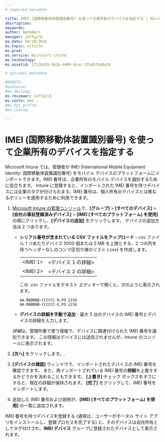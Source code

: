 ```yaml
---
# required metadata

title: IMEI (国際移動体装置識別番号) を使って企業所有のデバイスを指定する | Microsoft Intune
description:
keywords:
author: NathBarn
manager: jeffgilb
ms.date: 04/28/2016
ms.topic: article
ms.prod:
ms.service: microsoft-intune
ms.technology:
ms.assetid: 1712bd39-562b-4409-9cec-155d5f4d8a39

# optional metadata

#ROBOTS:
#audience:
#ms.devlang:
ms.reviewer: jeffgilb
ms.suite: ems
#ms.tgt_pltfrm:
#ms.custom:

---
```


# IMEI (国際移動体装置識別番号) を使って企業所有のデバイスを指定する
Microsoft Intune では、管理者が IMEI (International Mobile Equipment Identity: 国際移動体装置識別番号) をモバイル デバイスのプラットフォームにインポートできます。IMEI 番号は、企業所有のモバイル デバイスを識別するために役立ちます。 Intune に登録すると、インポートされた IMEI 番号を持つデバイスには企業のタグが付けられます。IMEI 番号は、個人所有のデバイスとは異なるポリシーを適用するために利用できます。

1. [Microsoft Intune の管理コンソール](http://manage.microsoft.com)で、**[グループ]** &gt; **[すべてのデバイス]** &gt; **[会社の事前登録済みデバイス]** &gt; **[IMEI (すべてのプラットフォーム) を使用]** の順にクリックし、**[デバイスの追加]** をクリックします。 デバイスの追加方法は 2 つあります。

    -   **シリアル番号が含まれている CSV ファイルをアップロード** – csv ファイル 1 つあたりデバイス 5000 個または 5 MB を上限とする、2 つの列を持つヘッダーなしのコンマ区切り値のリスト (.csv) を作成します。

        |||
        |-|-|
        |&lt;IMEI 1&gt;|&lt;デバイス 1 の詳細&gt;|
        |&lt;IMEI 2&gt;|&lt;デバイス 2 の詳細&gt;|
        この .csv ファイルをテキスト エディターで開くと、次のように表示されます。

        ```
        AA-BBBBBB-CCCCCC-D,PO 1234
        AA-BBBBBB-CCCCCC-E,PO 1234
        ```

    -   **デバイスの詳細を手動で追加** - 最大 5 台のデバイスの IMEI 番号とデバイスの詳細を入力します。

   *詳細*は、管理作業で使う情報で、デバイスに関連付けられた IMEI 番号を識別できます。 この情報はデバイスには送信されませんが、Intune のコンソールに表示されます。

2.   **[次へ]** をクリックします。.
3.  **[デバイスの確認]** ウィンドウで、インポートされたデバイスの IMEI 番号を確認できます。 また、再インポートされている IMEI 番号の**詳細**を上書きするかどうかを決めることもできます。 **[上書き]** チェック ボックスをオフにすると、現在の詳細が保持されます。 **[完了]** をクリックして、IMEI 番号をインポートします。
4.  追加した IMEI 番号および説明が、**[IMEI (すべてのプラットフォーム) を使用]** の一覧に追加されます。

IMEI 番号を持つデバイスを登録する (通常は、ユーザーがポータル サイト アプリをインストールし、登録プロセスを完了する) と、そのデバイスは会社所有としてタグ付けされ、**IMEI デバイス** グループに登録されたデバイスとして表示されます。


<!--HONumber=May16_HO1-->


